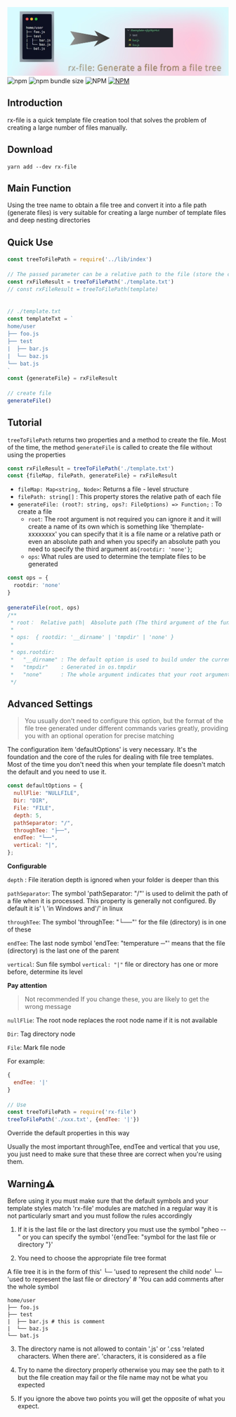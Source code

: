 ![Image](https://github.com/xiaochengzi6/rx-file/blob/v3.0/logo.jpg)
![npm](https://img.shields.io/npm/v/rx-file)
![npm bundle size](https://img.shields.io/bundlephobia/min/rx-file)
![NPM](https://img.shields.io/npm/l/rx-file)
[![NPM](https://img.shields.io/badge/中文-readme-red)](https://github.com/xiaochengzi6/rx-file/blob/v3.0/readmeCN.md)

## Introduction

rx-file is a quick template file creation tool that solves the problem of creating a large number of files manually.

## Download

~~~shell
yarn add --dev rx-file
~~~

## Main Function 

Using the tree name to obtain a file tree and convert it into a file path (generate files) is very suitable for creating a large number of template files and deep nesting directories

## Quick Use 
~~~js
const treeToFilePath = require('../lib/index')

// The passed parameter can be a relative path to the file (store the copy file tree) or a file tree
const rxFileResult = treeToFilePath('./template.txt')
// const rxFileResult = treeToFilePath(template)


// ./template.txt
const templateTxt = `
home/user
├── foo.js
├── test
|  ├── bar.js
|  └── baz.js
└── bat.js
`
const {generateFile} = rxFileResult

// create file
generateFile()
~~~

## Tutorial

`treeToFilePath` returns two properties and a method to create the file. Most of the time, the method `generateFile` is called to create the file without using the properties

~~~ts
const rxFileResult = treeToFilePath('./template.txt')
const {fileMap, filePath, generateFile} = rxFileResult 
~~~

- `fileMap: Map<string, Node>`: Returns a file - level structure
- `filePath: string[]` : This property stores the relative path of each file 
- `generateFile: (root?: string, ops?: FileOptions) => Function;` : To create a file
  - `root`:  The root argument is not required you can ignore it and it will create a name of its own which is something like 'themplate-xxxxxxxx' you can specify that it is a file name or a relative path or even an absolute path and when you specify an absolute path you need to specify the third argument as`{rootdir: 'none'}`;
  - `ops`: What rules are used to determine the template files to be generated


~~~ts
const ops = {
  rootdir: 'none'
}

generateFile(root, ops)
/**
 * root：  Relative path|  Absolute path (The third argument of the function must be passed in when used{rootdir: 'none'})
 * 
 * ops:  { rootdir: '__dirname' | 'tmpdir' | 'none' }
 * 
 * ops.rootdir:
 *   "__dirname" : The default option is used to build under the current folder
 *   "tmpdir"    : Generated in os.tmpdir
 *   "none"      : The whole argument indicates that your root argument is an absolute path
 */
~~~


## Advanced Settings
>You usually don't need to configure this option, but the format of the file tree generated under different commands varies greatly, providing you with an optional operation for precise matching

The configuration item 'defaultOptions' is very necessary. It's the foundation and the core of the rules for dealing with file tree templates. Most of the time you don't need this when your template file doesn't match the default and you need to use it.

~~~js
const defaultOptions = {
  nullFlie: "NULLFILE",
  Dir: "DIR",
  File: "FILE",
  depth: 5,
  pathSeparator: "/",
  throughTee: "├──",
  endTee: "└──",
  vertical: "|",
};
~~~

**Configurable**

`depth` : File iteration depth is ignored when your folder is deeper than this

`pathSeparator`: The symbol 'pathSeparator: "/"' is used to delimit the path of a file when it is processed. This property is generally not configured. By default it is' \\ 'in Windows and'/' in linux

`throughTee`: The symbol 'throughTee: "└──"' for the file (directory) is in one of these

`endTee`: The last node symbol 'endTee: "temperature ─"' means that the file (directory) is the last one of the parent

`vertical`: Sun file symbol ` vertical: "|" ` file or directory has one or more before, determine its level




**Pay attention**
> Not recommended If you change these, you are likely to get the wrong message
> 
`nullFlie`: The root node replaces the root node name if it is not available

`Dir`: Tag directory node

`File`: Mark file node

For example:

~~~js
{
  endTee: '|' 
}

// Use
const treeToFilePath = require('rx-file')
treeToFilePath('./xxx.txt', {endTee: '|'})

~~~

Override the default properties in this way

Usually the most important throughTee, endTee and vertical that you use, you just need to make sure that these three are correct when you're using them.

## Warning⚠

 Before using it you must make sure that the default symbols and your template styles match 'rx-file' modules are matched in a regular way it is not particularly smart and you must follow the rules accordingly

1. If it is the last file or the last directory you must use the symbol "pheo --" or you can specify the symbol '{endTee: "symbol for the last file or directory "}'

2. You need to choose the appropriate file tree format

A file tree it is in the form of this' └─ 'used to represent the child node' └─ 'used to represent the last file or directory' # 'You can add comments after the whole symbol

~~~
home/user
├── foo.js
├── test
|  ├── bar.js # this is comment
|  └── baz.js
└── bat.js
~~~

3. The directory name is not allowed to contain '.js' or '.css 'related characters. When there are'. 'characters, it is considered as a file

4. Try to name the directory properly otherwise you may see the path to it but the file creation may fail or the file name may not be what you expected

5. If you ignore the above two points you will get the opposite of what you expect.

